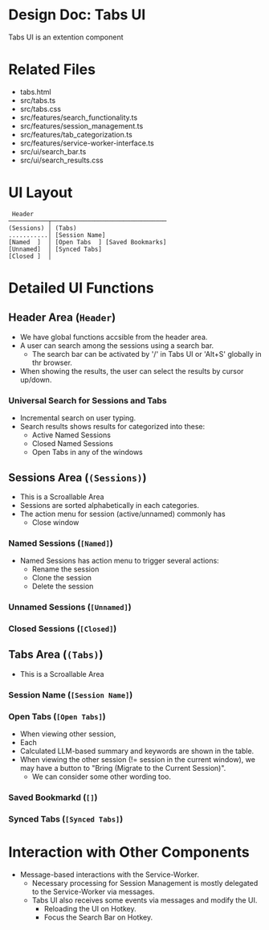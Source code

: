 # Design Doc: Tabs UI

Tabs UI is an extention component

# Related Files

- tabs.html
- src/tabs.ts
- src/tabs.css
- src/features/search_functionality.ts
- src/features/session_management.ts
- src/features/tab_categorization.ts
- src/features/service-worker-interface.ts
- src/ui/search_bar.ts
- src/ui/search_results.css

# UI Layout

```
 Header
───────────┬────────────────────────────────
(Sessions) │ (Tabs)
...........│ [Session Name]
[Named  ]  │ [Open Tabs  ] [Saved Bookmarks]
[Unnamed]  │ [Synced Tabs]
[Closed ]  │
```

# Detailed UI Functions

## Header Area (`Header`)

- We have global functions accsible from the header area.
- A user can search among the sessions using a search bar.
  - The search bar can be activated by '/' in Tabs UI or 'Alt+S' globally in thr browser.
- When showing the results, the user can select the results by cursor up/down.

### Universal Search for Sessions and Tabs

- Incremental search on user typing.
- Search results shows results for categorized into these:
  - Active Named Sessions
  - Closed Named Sessions
  - Open Tabs in any of the windows

## Sessions Area (`(Sessions)`)

- This is a Scroallable Area
- Sessions are sorted alphabetically in each categories.
- The action menu for session (active/unnamed) commonly has
  - Close window

### Named Sessions (`[Named]`)

- Named Sessions has action menu to trigger several actions:
  - Rename the session
  - Clone the session
  - Delete the session

### Unnamed Sessions (`[Unnamed]`)

### Closed Sessions (`[Closed]`)

## Tabs Area (`(Tabs)`)

- This is a Scroallable Area

### Session Name (`[Session Name]`)

### Open Tabs (`[Open Tabs]`)

- When viewing other session,
- Each
- Calculated LLM-based summary and keywords are shown in the table.
- When viewing the other session (!= session in the current window), we may have a button to "Bring (Migrate to the Current Session)".
  - We can consider some other wording too.

### Saved Bookmarkd (`[]`)

### Synced Tabs (`[Synced Tabs]`)

# Interaction with Other Components

- Message-based interactions with the Service-Worker.
  - Necessary processing for Session Management is mostly delegated to the Service-Worker via messages.
  - Tabs UI also receives some events via messages and modify the UI.
    - Reloading the UI on Hotkey.
    - Focus the Search Bar on Hotkey.
